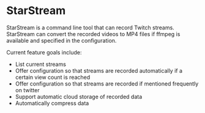 # StarStream

StarStream is a command line tool that can record Twitch streams. StarStream can convert the recorded videos to MP4 files if ffmpeg is available and specified in the configuration.

Current feature goals include:
* List current streams
* Offer configuration so that streams are recorded automatically if a certain view count is reached
* Offer configuration so that streams are recorded if mentioned frequently on twitter
* Support automatic cloud storage of recorded data
* Automatically compress data